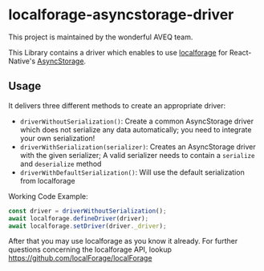 # localforage-asyncstorage-driver

This project is maintained by the wonderful AVEQ team.

This Library contains a driver which enables to use [localforage](https://github.com/localForage/localForage) for React-Native's [AsyncStorage](https://facebook.github.io/react-native/docs/asyncstorage).

## Usage

It delivers three different methods to create an appropriate driver:

- `driverWithoutSerialization()`: Create a common AsyncStorage driver which does not serialize any data automatically; you need to integrate your own serialization!
- `driverWithSerialization(serializer)`: Creates an AsyncStorage driver with the given serializer; A valid serializer needs to contain a `serialize` and `deserialize` method
- `driverWithDefaultSerialization()`: Will use the default serialization from localforage

Working Code Example:

```javascript
const driver = driverWithoutSerialization();
await localforage.defineDriver(driver);
await localforage.setDriver(driver._driver);
```

After that you may use localforage as you know it already. For further questions concerning the localforage API, lookup https://github.com/localForage/localForage
